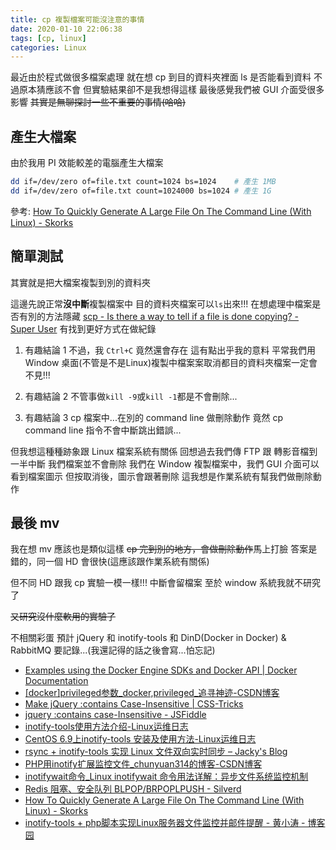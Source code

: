 ```yaml
---
title: cp 複製檔案可能沒注意的事情
date: 2020-01-10 22:06:38
tags: [cp, linux]
categories: Linux
---
```


最近由於程式做很多檔案處理
就在想 cp 到目的資料夾裡面 ls 是否能看到資料
不過原本猜應該不會
但實驗結果卻不是我想得這樣
最後感覺我們被 GUI 介面受很多影響
~~其實是無聊探討一些不重要的事情(哈哈)~~

<!--more-->

## 產生大檔案

由於我用 PI 效能較差的電腦產生大檔案
```bash
dd if=/dev/zero of=file.txt count=1024 bs=1024    # 產生 1MB
dd if=/dev/zero of=file.txt count=1024000 bs=1024 # 產生 1G
```
參考: [How To Quickly Generate A Large File On The Command Line (With Linux) - Skorks](https://skorks.com/2010/03/how-to-quickly-generate-a-large-file-on-the-command-line-with-linux/)

## 簡單測試

其實就是把大檔案複製到別的資料夾

這邊先說正常**沒中斷**複製檔案中
目的資料夾檔案可以`ls`出來!!!
在想處理中檔案是否有別的方法隱藏
[scp - Is there a way to tell if a file is done copying? - Super User](https://superuser.com/questions/45224/is-there-a-way-to-tell-if-a-file-is-done-copying)
有找到更好方式在做紀錄

1. 有趣結論 1
不過，我 `Ctrl+C` 竟然還會存在
這有點出乎我的意料
平常我們用 Window 桌面(不管是不是Linux)複製中檔案案取消都目的資料夾檔案一定會不見!!!

2. 有趣結論 2
不管事做`kill -9`或`kill -1`都是不會刪除...

3. 有趣結論 3
cp 檔案中...在別的 command line 做刪除動作
竟然 cp command line 指令不會中斷跳出錯誤...

但我想這種種跡象跟 Linux 檔案系統有關係
回想過去我們傳 FTP 跟 轉影音檔到一半中斷
我們檔案並不會刪除
我們在 Window 複製檔案中，我們 GUI 介面可以看到檔案圖示
但按取消後，圖示會跟著刪除
這我想是作業系統有幫我們做刪除動作


## 最後 mv

我在想 mv 應該也是類似這樣
~~cp 完到別的地方，會做刪除動作~~馬上打臉
答案是錯的，同一個 HD 會很快(這應該跟作業系統有關係)

但不同 HD 跟我 cp 實驗一模一樣!!!
中斷會留檔案
至於 window 系統我就不研究了

~~又研究沒什麼軟用的實驗了~~


不相關彩蛋
預計 jQuery 和 inotify-tools 和 DinD(Docker in Docker) & RabbitMQ 要記錄...(我還記得的話之後會寫...怕忘記)
* [Examples using the Docker Engine SDKs and Docker API | Docker Documentation](https://docs.docker.com/develop/sdk/examples/)
* [[docker]privileged参数_docker,privileged_追寻神迹-CSDN博客](https://blog.csdn.net/halcyonbaby/article/details/43499409)
* [Make jQuery :contains Case-Insensitive | CSS-Tricks](https://css-tricks.com/snippets/jquery/make-jquery-contains-case-insensitive/)
* [jquery :contains case-Insensitive - JSFiddle](https://jsfiddle.net/bipen/dyfRa/)
* [inotify-tools使用方法介绍-Linux运维日志](https://www.centos.bz/2012/06/inotify-tools-introduction/)
* [CentOS 6.9上inotify-tools 安装及使用方法-Linux运维日志](https://www.centos.bz/2018/01/centos-6-9%E4%B8%8Ainotify-tools-%E5%AE%89%E8%A3%85%E5%8F%8A%E4%BD%BF%E7%94%A8%E6%96%B9%E6%B3%95/)
* [rsync + inotify-tools 实现 Linux 文件双向实时同步 – Jacky's Blog](https://jackyu.cn/tech/rsync-plus-inotify-tools/)
* [PHP用inotify扩展监控文件_chunyuan314的博客-CSDN博客](https://blog.csdn.net/chunyuan314/article/details/81750211)
* [inotifywait命令_Linux inotifywait 命令用法详解：异步文件系统监控机制](https://man.linuxde.net/inotifywait)
* [Redis 阻塞、安全队列 BLPOP/BRPOPLPUSH - Silverd](http://silverd.cn/2015/07/06/blpop.html)
* [How To Quickly Generate A Large File On The Command Line (With Linux) - Skorks](https://skorks.com/2010/03/how-to-quickly-generate-a-large-file-on-the-command-line-with-linux/)
* [inotify-tools + php脚本实现Linux服务器文件监控并邮件提醒 - 黄小涛 - 博客园](https://www.cnblogs.com/spareribs/p/7722453.html)